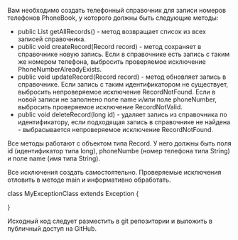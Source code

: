 Вам необходимо создать телефонный справочник для записи номеров телефонов PhoneBook, у которого должны быть
следующие методы:

* public List<Record> getAllRecords() - метод возвращает список из всех записей справочника.
* public void createRecord(Record record) - метод сохраняет в справочнике новую запись. Если в справочнике есть запись с таким же номером телефона, выбросить проверяемое исключение PhoneNumberAlreadyExists.
* public void updateRecord(Record record) - метод обновляет запись в справочнике. Если запись с таким идентификатором не существует, выбросить непроверяемое исключение RecordNotFound. Если в новой записи не заполнено поле name и/или поле phoneNumber, выбросить проверяемое исключение RecordNotValid.
* public void deleteRecord(long id) - удаляет запись из справочника по идентификатору, если подходящая запись в справочнике не найдена - выбрасывается непроверяемое исключение RecordNotFound.

Все методы работают с объектом типа Record. У него должны быть поля id (идентификатор типа long), phoneNumbe (номер телефона типа String) и поле name (имя типа String).

Все исключения создать самостоятельно. Проверяемые исключения отловить в методе main и информативно обработать.

class MyExceptionClass extends Exception 
{

}

Исходный код следует разместить в git репозитории и выложить в публичный доступ на GitHub.